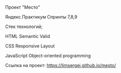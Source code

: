 
Проект "Место"

Яндекс.Практикум Спринты 7,8,9

Стек технологий;

HTML Semantic Valid

CSS Responsive Layout

JavaScript Object-oriented programming

Ссылка на проект: https://limsergei.github.io/mesto/
